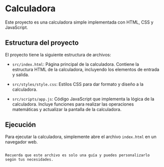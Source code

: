 # Calculadora

Este proyecto es una calculadora simple implementada con HTML, CSS y JavaScript.

## Estructura del proyecto

El proyecto tiene la siguiente estructura de archivos:

- `src/index.html`: Página principal de la calculadora. Contiene la estructura HTML de la calculadora, incluyendo los elementos de entrada y salida.

- `src/styles/style.css`: Estilos CSS para dar formato y diseño a la calculadora.

- `src/scripts/app.js`: Código JavaScript que implementa la lógica de la calculadora. Incluye funciones para realizar las operaciones matemáticas y actualizar la pantalla de la calculadora.

## Ejecución

Para ejecutar la calculadora, simplemente abre el archivo `index.html` en un navegador web.

```

Recuerda que este archivo es solo una guía y puedes personalizarlo según tus necesidades.